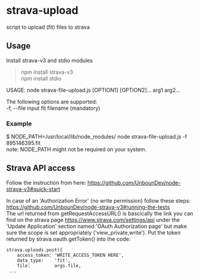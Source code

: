 # strava-upload
script to upload (fit) files to strava

## Usage
Install strava-v3 and stdio modules
> npm install strava-v3  
> npm install stdio  

USAGE: node strava-file-upload.js [OPTION1] [OPTION2]... arg1 arg2...

The following options are supported:  
-f, --file <ARG1> 	input fit filename (mandatory)

### Example
$ NODE_PATH=/usr/local/lib/node_modules/  node strava-file-upload.js  -f 895146395.fit  
note: NODE_PATH might not be required on your system.


## Strava API access
Follow the instruction from here: https://github.com/UnbounDev/node-strava-v3#quick-start


In case of an 'Authorization Error' (no write permission) follow these steps: https://github.com/UnbounDev/node-strava-v3#running-the-tests  
The url returned from getRequestAccessURL() is bascically the link you can find on the strava page
https://www.strava.com/settings/api under the 'Update Application' section named 'OAuth Authorization page' but make sure the scope is set appropriately ('view_private,write').
Put the token returned by strava.oauth.getToken() into the code:  
```
strava.uploads.post({
    access_token: 'WRITE_ACCESS_TOKEN HERE',
    data_type:    'fit',
    file:         args.file,
 ...
```

